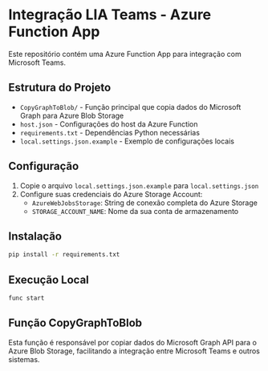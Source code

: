 # Integração LIA Teams - Azure Function App

Este repositório contém uma Azure Function App para integração com Microsoft Teams.

## Estrutura do Projeto

- `CopyGraphToBlob/` - Função principal que copia dados do Microsoft Graph para Azure Blob Storage
- `host.json` - Configurações do host da Azure Function
- `requirements.txt` - Dependências Python necessárias
- `local.settings.json.example` - Exemplo de configurações locais

## Configuração

1. Copie o arquivo `local.settings.json.example` para `local.settings.json`
2. Configure suas credenciais do Azure Storage Account:
   - `AzureWebJobsStorage`: String de conexão completa do Azure Storage
   - `STORAGE_ACCOUNT_NAME`: Nome da sua conta de armazenamento

## Instalação

```bash
pip install -r requirements.txt
```

## Execução Local

```bash
func start
```

## Função CopyGraphToBlob

Esta função é responsável por copiar dados do Microsoft Graph API para o Azure Blob Storage, facilitando a integração entre Microsoft Teams e outros sistemas.
